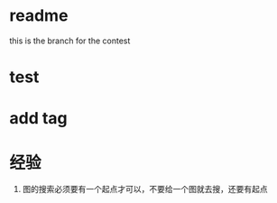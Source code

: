 # readme

this is the branch for the contest

# test

# add tag

# 经验

1. 图的搜索必须要有一个起点才可以，不要给一个图就去搜，还要有起点
